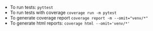 * To run tests: `pyttest`
* To run tests with coverage `coverage run -m pytest`
* To generate coverage report `coverage report -m --omit="venv/*"`
* To generate html reports: `coverage html --omit='venv/*' `

